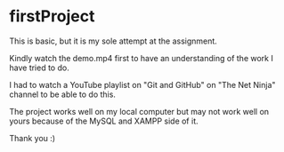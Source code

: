 # firstProject

This is basic, but it is my sole attempt at the assignment.

Kindly watch the demo.mp4 first to have an understanding of the work I have tried to do.

I had to watch a YouTube playlist on "Git and GitHub" on "The Net Ninja" channel to be able to do this.

The project works well on my local computer but may not work well on yours because of the MySQL and XAMPP side of it.

Thank you :)
